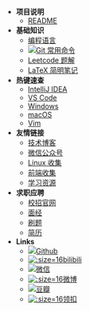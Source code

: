 - **项目说明**
  - [README](/README)
- **基础知识**
  - [编程语言](/basic/lans)
  - [![](https://notes.abelsu7.top/_media/git.svg)Git 常用命令](/basic/git)
  - [Leetcode 题解](/basic/leetcode)
  - [LaTeX 简明笔记](/basic/latex)
- **热键速查**
  - [IntelliJ IDEA](/keys/keys-idea.md)
  - [VS Code](/keys/keys-vscode.md)
  - [Windows](/keys/keys-windows.md)
  - [macOS](/keys/keys-mac.md)
  - [Vim](/keys/keys-vim.md)
- **友情链接**
  - [技术博客](/links/friends)
  - [微信公众号](/links/wechat)
  - [Linux 收集](/links/linux)
  - [前端收集](/links/frontend)
  - [学习资源](/links/learning)
- **求职应聘**
  - [校招官网](/offer/official.md)
  - [面经](/offer/exp.md)
  - [刷题](/offer/test.md)
  - [简历](/offer/cv.md)
- **Links**
  - [![](https://notes.abelsu7.top/_media/github.svg)Github](https://github.com/abelsu7)
  - [![](https://notes.abelsu7.top/_media/bilibili.ico ':size=16')bilibili](https://space.bilibili.com/59456951/#/)
  - [![](https://notes.abelsu7.top/_media/wechat.svg)微信](https://notes.abelsu7.top/#/links/wechat)
  - [![](https://notes.abelsu7.top/_media/weibo.ico ':size=16')微博](https://weibo.com/abelsu7)
  - [![](https://notes.abelsu7.top/_media/douban.svg)豆瓣](https://www.douban.com/people/abelsu7/)
  - [![](https://notes.abelsu7.top/_media/leetcode.png ':size=16')领扣](https://leetcode-cn.com/13204159288/)